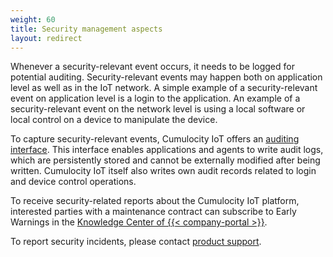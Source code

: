 ```yaml
---
weight: 60
title: Security management aspects
layout: redirect
---
```


Whenever a security-relevant event occurs, it needs to be logged for potential auditing. Security-relevant events may happen both on application level as well as in the IoT network. A simple example of a security-relevant event on application level is a login to the application. An example of a security-relevant event on the network level is using a local software or local control on a device to manipulate the device.

To capture security-relevant events, Cumulocity IoT offers an [auditing interface](https://cumulocity.com/api/#tag/Audit-API). This interface enables applications and agents to write audit logs, which are persistently stored and cannot be externally modified after being written. Cumulocity IoT itself also writes own audit records related to login and device control operations.

To receive security-related reports about the Cumulocity IoT platform, interested parties with a maintenance contract can subscribe to Early Warnings in the [Knowledge Center of {{< company-portal >}}](https://empower.softwareag.com/KnowledgeCenter/EarlyWarningsCriticalAlerts/default.aspx).

To report security incidents, please contact [product support](/about-doc/contacting-support).
